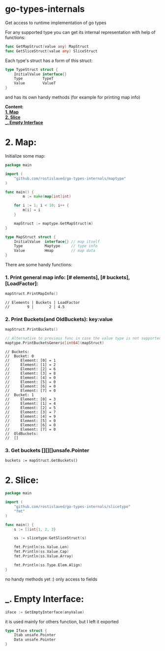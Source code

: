 # go-types-internals
Get access to runtime implementation of go types

For any supported type you can get its internal representation with help of functions:

```go
func GetMapStruct(value any) MapStruct  
func GetSliceStruct(value any) SliceStruct
```

Each type's struct has a form of this struct:
```go
type TypeStruct struct {
	InitialValue interface{}
	Type         TypeT
	Value        ValueT
}
```

and has its own handy methods (for example for printing map info)

**Content:**  
**[1. Map](#1)**  
**[2. Slice](#2)**  
**[_. Empty Interface](#_)**  



# <a name="2">2. Map:</a>
Initialize some map:
```go
package main

import (
	"github.com/rostislaved/go-types-internals/maptype"
)

func main() {
        m := make(map[int]int)

	for i := 1; i < 10; i++ {
		m[i] = i
	}

	mapStruct := maptype.GetMapStruct(m)
}
```

```go
type MapStruct struct {
	InitialValue  interface{} // map itself
	Type          Maptype     // type info
	Value         Hmap        // map data
}
```

There are some handy functions:

### 1. Print general map info: [# elements], [# buckets], [LoadFactor]:
```go
mapStruct.PrintMapInfo()
```
	// Elements | Buckets | LoadFactor
	//        9 |       2 | 4.5


### 2. Print Buckets(and OldBuckets): key:value
```go
mapStruct.PrintBuckets()

// Alternative to previous func in case the value type is not supported
maptype.PrintBucketsGeneric[int64](mapStruct)

```
	// Buckets:
	//	Bucket: 0
	//	   Element: [0] = 1
	//	   Element: [1] = 2
	//	   Element: [2] = 6
	//	   Element: [3] = 8
	//	   Element: [4] = 0
	//	   Element: [5] = 0
	//	   Element: [6] = 0
	//	   Element: [7] = 0
	//	Bucket: 1
	//	   Element: [0] = 3
	//	   Element: [1] = 4
	//	   Element: [2] = 5
	//	   Element: [3] = 7
	//	   Element: [4] = 9
	//	   Element: [5] = 0
	//	   Element: [6] = 0
	//	   Element: [7] = 0
	//	OldBuckets:
	//	[]



### 3. Get buckets [][][]unsafe.Pointer
```
buckets := mapStruct.GetBuckets()
```

# <a name="2">2. Slice:</a>
```go
package main

import (
	"github.com/rostislaved/go-types-internals/slicetype"
    "fmt"
)

func main() {
	s := []int{1, 2, 3}

	ss := slicetype.GetSliceStruct(s)

	fmt.Println(ss.Value.Len)
	fmt.Println(ss.Value.Cap)
	fmt.Println(ss.Value.Array)

	fmt.Println(ss.Type.Elem.Align)
}
```
no handy methods yet :) only access to fields

# <a name="_">_. Empty Interface:</a>
```go
iFace := GetEmptyInterface(anyValue)
```

it is used mainly for others function, but I left it exported
```go
type Iface struct { 
	Itab unsafe.Pointer
	Data unsafe.Pointer
}
```

